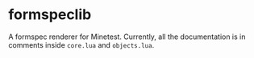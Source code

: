 # formspeclib

A formspec renderer for Minetest. Currently, all the documentation is in
comments inside `core.lua` and `objects.lua`.
